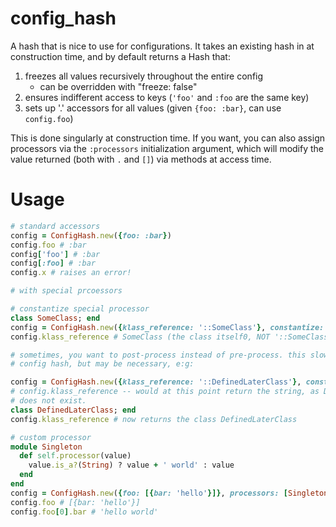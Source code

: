 # config_hash

A hash that is nice to use for configurations. It takes an existing hash in at
construction time, and by default returns a Hash that:

1. freezes all values recursively throughout the entire config
    * can be overridden with "freeze: false"
2. ensures indifferent access to keys (`'foo'` and `:foo` are the same key)
3. sets up '.' accessors for all values (given `{foo: :bar}`, can use `config.foo`)

This is done singularly at construction time. If you want, you can also assign
processors via the `:processors` initialization argument, which will modify the
value returned (both with `.` and `[]`) via methods at access time.

# Usage

```ruby
# standard accessors
config = ConfigHash.new({foo: :bar})
config.foo # :bar
config['foo'] # :bar
config[:foo] # :bar
config.x # raises an error!

# with special prcoessors

# constantize special processor
class SomeClass; end
config = ConfigHash.new({klass_reference: '::SomeClass'}, constantize: true)
config.klass_reference # SomeClass (the class itself0, NOT '::SomeClass'

# sometimes, you want to post-process instead of pre-process. this slows down the
# config hash, but may be necessary, e:g:

config = ConfigHash.new({klass_reference: '::DefinedLaterClass'}, constantize: true, lazy_loading: true)
# config.klass_reference -- would at this point return the string, as DefinedLaterClass
# does not exist.
class DefinedLaterClass; end
config.klass_reference # now returns the class DefinedLaterClass

# custom processor
module Singleton
  def self.processor(value)
    value.is_a?(String) ? value + ' world' : value
  end
end
config = ConfigHash.new({foo: [{bar: 'hello'}]}, processors: [Singleton.method(:processor)])
config.foo # [{bar: 'hello'}]
config.foo[0].bar # 'hello world'
```
